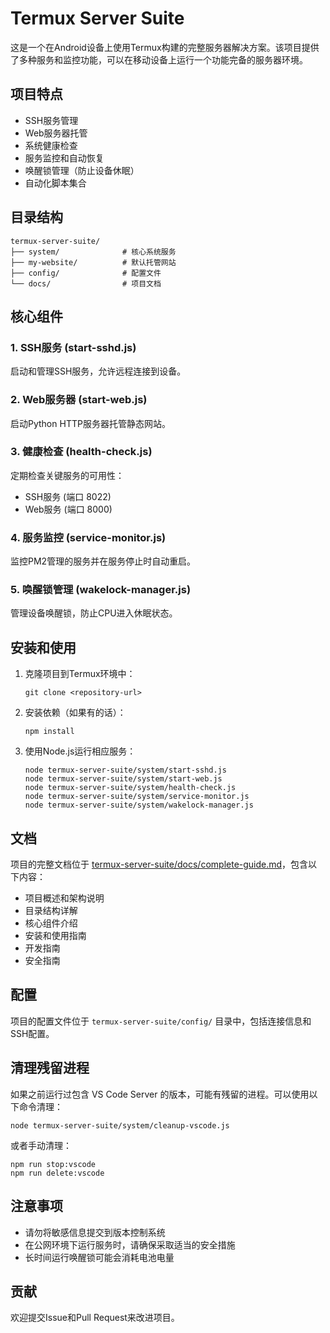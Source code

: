 # Termux Server Suite

这是一个在Android设备上使用Termux构建的完整服务器解决方案。该项目提供了多种服务和监控功能，可以在移动设备上运行一个功能完备的服务器环境。

## 项目特点

- SSH服务管理
- Web服务器托管
- 系统健康检查
- 服务监控和自动恢复
- 唤醒锁管理（防止设备休眠）
- 自动化脚本集合

## 目录结构

```
termux-server-suite/
├── system/              # 核心系统服务
├── my-website/          # 默认托管网站
├── config/              # 配置文件
└── docs/                # 项目文档
```

## 核心组件

### 1. SSH服务 (start-sshd.js)
启动和管理SSH服务，允许远程连接到设备。

### 2. Web服务器 (start-web.js)
启动Python HTTP服务器托管静态网站。

### 3. 健康检查 (health-check.js)
定期检查关键服务的可用性：
- SSH服务 (端口 8022)
- Web服务 (端口 8000)

### 4. 服务监控 (service-monitor.js)
监控PM2管理的服务并在服务停止时自动重启。

### 5. 唤醒锁管理 (wakelock-manager.js)
管理设备唤醒锁，防止CPU进入休眠状态。

## 安装和使用

1. 克隆项目到Termux环境中：
   ```
   git clone <repository-url>
   ```

2. 安装依赖（如果有的话）：
   ```
   npm install
   ```

3. 使用Node.js运行相应服务：
   ```
   node termux-server-suite/system/start-sshd.js
   node termux-server-suite/system/start-web.js
   node termux-server-suite/system/health-check.js
   node termux-server-suite/system/service-monitor.js
   node termux-server-suite/system/wakelock-manager.js
   ```

## 文档

项目的完整文档位于 [termux-server-suite/docs/complete-guide.md](file:///e:/Termux%E5%A4%87%E4%BB%BD/termux-server-suite/docs/complete-guide.md)，包含以下内容：

- 项目概述和架构说明
- 目录结构详解
- 核心组件介绍
- 安装和使用指南
- 开发指南
- 安全指南

## 配置

项目的配置文件位于 `termux-server-suite/config/` 目录中，包括连接信息和SSH配置。

## 清理残留进程

如果之前运行过包含 VS Code Server 的版本，可能有残留的进程。可以使用以下命令清理：

```
node termux-server-suite/system/cleanup-vscode.js
```

或者手动清理：
```
npm run stop:vscode
npm run delete:vscode
```

## 注意事项

- 请勿将敏感信息提交到版本控制系统
- 在公网环境下运行服务时，请确保采取适当的安全措施
- 长时间运行唤醒锁可能会消耗电池电量

## 贡献

欢迎提交Issue和Pull Request来改进项目。